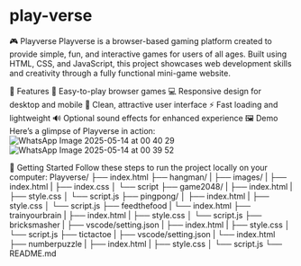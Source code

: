 # play-verse
🎮 Playverse
Playverse is a browser-based gaming platform created to provide simple, fun, and interactive games for users of all ages. Built using HTML, CSS, and JavaScript, this project showcases web development skills and creativity through a fully functional mini-game website.

🌟 Features
🎯 Easy-to-play browser games
💻 Responsive design for desktop and mobile
🎨 Clean, attractive user interface
⚡ Fast loading and lightweight
🔊 Optional sound effects for enhanced experience
🖼️ Demo
Here’s a glimpse of Playverse in action: ![WhatsApp Image 2025-05-14 at 00 40 29](https://github.com/user-attachments/assets/111566e2-53e4-4b51-8d5d-d3629b0cd6e8) 
![WhatsApp Image 2025-05-14 at 00 39 52](https://github.com/user-attachments/assets/3ef2fc37-7168-47bf-b2c2-7682111a82c3)


🚀 Getting Started
Follow these steps to run the project locally on your computer: Playverse/ ├── index.html
├── hangman/ | ├── images/ | ├── index.html | ├── index.css │ └── script
├── game2048/ | ├── index.html | ├── style.css │ └── script.js
├── pingpong/ │ ├── index.html | ├── style.css │ └── script.js ├── feedthefood | └── index.html ├── trainyourbrain | ├── index.html | ├── style.css │ └── script.js ├── bricksmasher | ├── vscode/setting.json | ├── index.html | ├── style.css │ └── script.js ├── tictactoe | ├── vscode/setting.json | └── index.html ├── numberpuzzle | ├── index.html | ├── style.css │ └── script.js └── README.md
